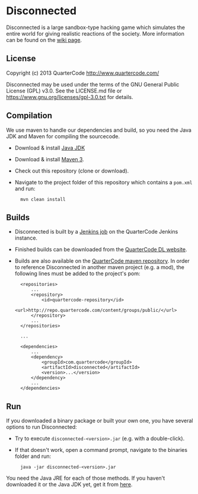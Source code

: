 Disconnected
============

Disconnected is a large sandbox-type hacking game which simulates the entire world for giving realistic reactions of the society.
More information can be found on the [wiki page](http://quartercode.com/wiki/index.php?title=Disconnected).

License
-------

Copyright (c) 2013 QuarterCode <http://www.quartercode.com/>

Disconnected may be used under the terms of the GNU General Public License (GPL) v3.0. See the LICENSE.md file or https://www.gnu.org/licenses/gpl-3.0.txt for details.

Compilation
-----------

We use maven to handle our dependencies and build, so you need the Java JDK and Maven for compiling the sourcecode.

* Download & install [Java JDK](http://www.oracle.com/technetwork/java/javase/downloads/index.html)
* Download & install [Maven 3](http://maven.apache.org/download.cgi).
* Check out this repository (clone or download).
* Navigate to the project folder of this repository which contains a `pom.xml` and run:

        mvn clean install

Builds
------

* Disconnected is built by a [Jenkins job](http://ci.quartercode.com/job/Disconnected/) on the QuarterCode Jenkins instance.
* Finished builds can be downloaded from the [QuarterCode DL website](http://quartercode.com/dl/projects/details?projectId=Disconnected).
* Builds are also available on the [QuarterCode maven repository](http://repo.quartercode.com).
  In order to reference Disconnected in another maven project (e.g. a mod), the following lines must be added to the project's pom:

        <repositories>
            ...
            <repository>
                <id>quartercode-repository</id>
                <url>http://repo.quartercode.com/content/groups/public/</url>
            </repository>
            ...
        </repositories>

        ...

        <dependencies>
            ...
            <dependency>
                <groupId>com.quartercode</groupId>
                <artifactId>disconnected</artifactId>
                <version>...</version>
            </dependency>
            ...
        </dependencies>

Run
---

If you downloaded a binary package or built your own one, you have several options to run Disconnected:

* Try to execute `disconnected-<version>.jar` (e.g. with a double-click).
* If that doesn't work, open a command prompt, navigate to the binaries folder and run:

        java -jar disconnected-<version>.jar

You need the Java JRE for each of those methods.
If you haven't downloaded it or the Java JDK yet, get it from [here](http://www.java.com/download).
